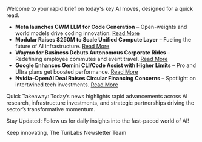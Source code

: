 <p>Welcome to your rapid brief on today's key AI moves, designed for a quick read.</p>
<ul>
<li><strong>Meta launches CWM LLM for Code Generation</strong> – Open-weights and world models drive coding innovation. <a href="https://ai.meta.com/research/publications/cwm-an-open-weights-llm-for-research-on-code-generation-with-world-models/">Read More</a></li>
<li><strong>Modular Raises $250M to Scale Unified Compute Layer</strong> – Fueling the future of AI infrastructure. <a href="https://www.modular.com/blog/modular-raises-250m-to-scale-ais-unified-compute-layer">Read More</a></li>
<li><strong>Waymo for Business Debuts Autonomous Corporate Rides</strong> – Redefining employee commutes and event travel. <a href="https://waymo.com/blog/2025/09/waymo-for-business">Read More</a></li>
<li><strong>Google Enhances Gemini CLI/Code Assist with Higher Limits</strong> – Pro and Ultra plans get boosted performance. <a href="https://blog.google/technology/developers/gemini-cli-code-assist-higher-limits/">Read More</a></li>
<li><strong>Nvidia–OpenAI Deal Raises Circular Financing Concerns</strong> – Spotlight on intertwined tech investments. <a href="https://www.bloomberg.com/news/articles/2025-09-23/nvidia-s-massive-openai-deal-fuels-circular-financing-concerns">Read More</a></li>
</ul>
<p>Quick Takeaway: Today’s news highlights rapid advancements across AI research, infrastructure investments, and strategic partnerships driving the sector’s transformative momentum.</p>
<p>Stay Updated: Follow us for daily insights into the fast-paced world of AI!</p>
<p>Keep innovating,
The TuriLabs Newsletter Team</p>